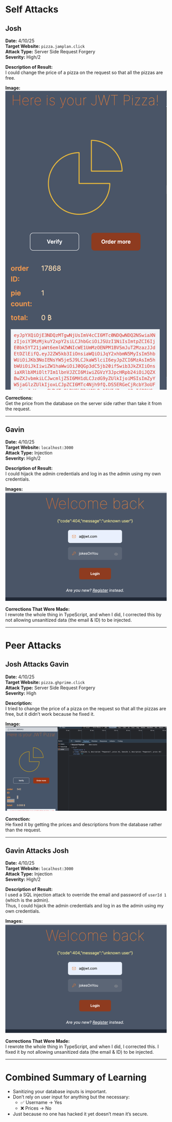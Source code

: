 # Self Attacks

## Josh  
**Date:** 4/10/25  
**Target Website:** `pizza.jamplan.click`  
**Attack Type:** Server Side Request Forgery  
**Severity:** High/2  

**Description of Result:**  
I could change the price of a pizza on the request so that all the pizzas are free.

**Image:**
![Test Image 1](images/image2.png)

**Corrections:**  
Get the price from the database on the server side rather than take it from the request.

---

## Gavin  
**Date:** 4/10/25  
**Target Website:** `localhost:3000`  
**Attack Type:** Injection  
**Severity:** High/2  

**Description of Result:**  
I could hijack the admin credentials and log in as the admin using my own credentials.

**Images:**  
![Test Image 1](images/image1.png)

**Corrections That Were Made:**  
I rewrote the whole thing in TypeScript, and when I did, I corrected this by not allowing unsanitized data (the email & ID) to be injected.

---

# Peer Attacks

## Josh Attacks Gavin  
**Date:** 4/10/25  
**Target Website:** `pizza.ghprime.click`  
**Attack Type:** Server Side Request Forgery  
**Severity:** High  

**Description:**  
I tried to change the price of a pizza on the request so that all the pizzas are free, but it didn’t work because he fixed it.

**Image:**  
![Test Image 1](images/image3.png)

**Correction:**  
He fixed it by getting the prices and descriptions from the database rather than the request.

---

## Gavin Attacks Josh  
**Date:** 4/10/25  
**Target Website:** `localhost:3000`  
**Attack Type:** Injection  
**Severity:** High/2  

**Description of Result:**  
I used a SQL injection attack to override the email and password of `userId 1` (which is the admin).  
Thus, I could hijack the admin credentials and log in as the admin using my own credentials.

**Images:**  
![Test Image 1](images/image1.png)

**Corrections That Were Made:**  
I rewrote the whole thing in TypeScript, and when I did, I corrected this. I fixed it by not allowing unsanitized data (the email & ID) to be injected.

---

# Combined Summary of Learning

- Sanitizing your database inputs is important.  
- Don’t rely on user input for anything but the necessary:  
  - ✅ Username → Yes  
  - ❌ Prices → No  
- Just because no one has hacked it yet doesn’t mean it’s secure.
